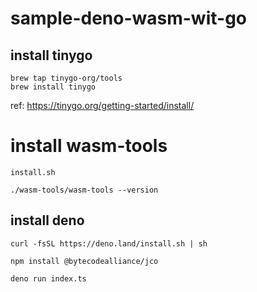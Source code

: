 # sample-deno-wasm-wit-go

## install tinygo

```shell
brew tap tinygo-org/tools
brew install tinygo
```

ref: https://tinygo.org/getting-started/install/

# install wasm-tools

```shell
install.sh
```

```shell
./wasm-tools/wasm-tools --version
```

## install deno

```shell
curl -fsSL https://deno.land/install.sh | sh
```

```shell
npm install @bytecodealliance/jco
```

```shell
deno run index.ts
```
